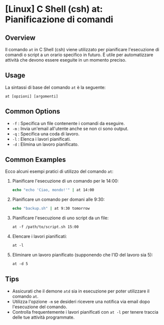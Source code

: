 # [Linux] C Shell (csh) at: Pianificazione di comandi

## Overview
Il comando `at` in C Shell (csh) viene utilizzato per pianificare l'esecuzione di comandi o script a un orario specifico in futuro. È utile per automatizzare attività che devono essere eseguite in un momento preciso.

## Usage
La sintassi di base del comando `at` è la seguente:

```
at [opzioni] [argomenti]
```

## Common Options
- `-f` : Specifica un file contenente i comandi da eseguire.
- `-m` : Invia un'email all'utente anche se non ci sono output.
- `-q` : Specifica una coda di lavoro.
- `-l` : Elenca i lavori pianificati.
- `-d` : Elimina un lavoro pianificato.

## Common Examples
Ecco alcuni esempi pratici di utilizzo del comando `at`:

1. Pianificare l'esecuzione di un comando per le 14:00:

   ```csh
   echo "echo 'Ciao, mondo!'" | at 14:00
   ```

2. Pianificare un comando per domani alle 9:30:

   ```csh
   echo "backup.sh" | at 9:30 tomorrow
   ```

3. Pianificare l'esecuzione di uno script da un file:

   ```csh
   at -f /path/to/script.sh 15:00
   ```

4. Elencare i lavori pianificati:

   ```csh
   at -l
   ```

5. Eliminare un lavoro pianificato (supponendo che l'ID del lavoro sia 5):

   ```csh
   at -d 5
   ```

## Tips
- Assicurati che il demone `atd` sia in esecuzione per poter utilizzare il comando `at`.
- Utilizza l'opzione `-m` se desideri ricevere una notifica via email dopo l'esecuzione del comando.
- Controlla frequentemente i lavori pianificati con `at -l` per tenere traccia delle tue attività programmate.